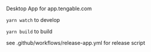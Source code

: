 Desktop App for app.tengable.com

`yarn watch` to develop

`yarn build` to build

see .github/workflows/release-app.yml for release script
